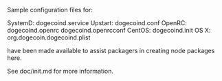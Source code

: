 Sample configuration files for:

SystemD: dogecoind.service
Upstart: dogecoind.conf
OpenRC:  dogecoind.openrc
         dogecoind.openrcconf
CentOS:  dogecoind.init
OS X:    org.dogecoin.dogecoind.plist

have been made available to assist packagers in creating node packages here.

See doc/init.md for more information.

